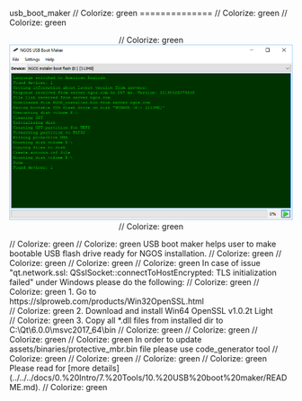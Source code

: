 usb_boot_maker                                                                                                                                                                                           // Colorize: green
==============                                                                                                                                                                                           // Colorize: green
                                                                                                                                                                                                         // Colorize: green
<p align="center">                                                                                                                                                                                       // Colorize: green
    <img src="https://github.com/Gris87/ngos/blob/master/tools/qt/usb_boot_maker/Screenshot.png?raw=true" alt="Screenshot"/>                                                                             // Colorize: green
</p>                                                                                                                                                                                                     // Colorize: green
                                                                                                                                                                                                         // Colorize: green
USB boot maker helps user to make bootable USB flash drive ready for NGOS installation.                                                                                                                  // Colorize: green
                                                                                                                                                                                                         // Colorize: green
                                                                                                                                                                                                         // Colorize: green
                                                                                                                                                                                                         // Colorize: green
In case of issue "qt.network.ssl: QSslSocket::connectToHostEncrypted: TLS initialization failed" under Windows please do the following:                                                                  // Colorize: green
                                                                                                                                                                                                         // Colorize: green
1. Go to https://slproweb.com/products/Win32OpenSSL.html<br/>                                                                                                                                            // Colorize: green
2. Download and install Win64 OpenSSL v1.0.2t Light<br/>                                                                                                                                                 // Colorize: green
3. Copy all *.dll files from installed dir to C:\Qt\6.0.0\msvc2017_64\bin                                                                                                                                // Colorize: green
                                                                                                                                                                                                         // Colorize: green
                                                                                                                                                                                                         // Colorize: green
                                                                                                                                                                                                         // Colorize: green
In order to update assets/binaries/protective_mbr.bin file please use code_generator tool                                                                                                                // Colorize: green
                                                                                                                                                                                                         // Colorize: green
                                                                                                                                                                                                         // Colorize: green
                                                                                                                                                                                                         // Colorize: green
Please read for [more details](../../../docs/0.%20Intro/7.%20Tools/10.%20USB%20boot%20maker/README.md).                                                                                                  // Colorize: green
